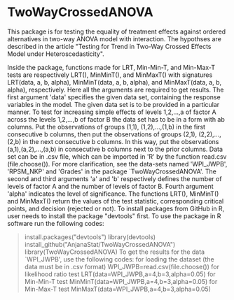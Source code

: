 # TwoWayCrossedANOVA
This package is for testing the equality of treatment effects against ordered alternatives in two-way ANOVA model with interaction. The hypothses are described in the article "Testing for Trend in Two-Way Crossed Effects Model under Heteroscedasticity".
 
Inside the package, functions made for LRT, Min-Min-T, and Min-Max-T tests are respectively LRT(), MinMinT(), and MinMaxT() with signatures LRT(data, a, b, alpha), MinMinT(data, a, b, alpha), and MinMaxT(data, a, b, alpha), respectively. Here all the arguments are required to get results. The first argument 'data' specifies the given data set, containing the response variables in the model. The given data set is to be provided in a particular manner. To test for increasing simple effects of levels 1,2,...,a of factor A across the levels 1,2,...,b of factor B the data set has to be in a form with ab columns. Put the observations of groups (1,1), (1,2),...,(1,b) in the first consecutive b columns, then put the observations of groups (2,1), (2,2),...,(2,b) in the next consecutive b columns. In this way, put the observations (a,1),(a,2),...,(a,b) in consecutive b columns next to the prior columns. Data set can be in .csv file, which can be imported in 'R' by the function read.csv (file.choose()). For more clarification, see the data-sets named 'WPI_JWPB', 'RPSM_NKP' and 'Grades' in the package `TwoWayCrossedANOVA'. The second and third arguments 'a' and 'b' respectively defines the number of levels of factor A and the number of levels of factor B. Fourth argument 'alpha' indicates the level of significance. 
The functions LRT(), MinMinT() and MinMaxT() return the values of the test statistic, corresponding critical points, and decision (rejected or not).
To install packages from GitHub in R, user needs to install the package "devtools" first.
To use the package in R software run the following codes:
>install.packages("devtools")
>library(devtools)
>install_github("AnjanaStat/TwoWayCrossedANOVA") 
>library(TwoWayCrossedANOVA)
To get the results for the data `WPI_JWPB', use the following codes:
for loading the dataset (the data must be in .csv format)
>WPI_JWPB=read.csv(file.choose())
for likelihood ratio test
>LRT(data=WPI_JWPB,a=4,b=3,alpha=0.05)
for Min-Min-T test
>MinMinT(data=WPI_JWPB,a=4,b=3,alpha=0.05)
for Min-Max-T test 
>MinMaxT(data=WPI_JWPB,a=4,b=3,alpha=0.05)
